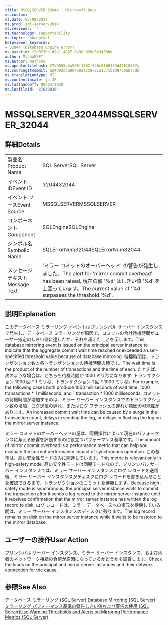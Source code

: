 ```yaml
---
title: MSSQLSERVER_32044 | Microsoft Docs
ms.custom: ''
ms.date: 03/08/2017
ms.prod: sql-server-2014
ms.reviewer: ''
ms.technology: supportability
ms.topic: conceptual
helpviewer_keywords:
- 32044 (Database Engine error)
ms.assetid: f2d073be-d9a1-4837-8a38-028d3e3403bd
author: MashaMSFT
ms.author: mathoma
ms.openlocfilehash: 27d9655c3a908f1302f048c6f68159d4f610367a
ms.sourcegitcommit: ad4d92dce894592a259721a1571b1d8736abacdb
ms.translationtype: MT
ms.contentlocale: ja-JP
ms.lasthandoff: 08/04/2020
ms.locfileid: "87640036"
---
```

# <a name="mssqlserver_32044"></a><span data-ttu-id="7fcd3-102">MSSQLSERVER_32044</span><span class="sxs-lookup"><span data-stu-id="7fcd3-102">MSSQLSERVER_32044</span></span>
    
## <a name="details"></a><span data-ttu-id="7fcd3-103">詳細</span><span class="sxs-lookup"><span data-stu-id="7fcd3-103">Details</span></span>  
  
|||  
|-|-|  
|<span data-ttu-id="7fcd3-104">製品名</span><span class="sxs-lookup"><span data-stu-id="7fcd3-104">Product Name</span></span>|<span data-ttu-id="7fcd3-105">SQL Server</span><span class="sxs-lookup"><span data-stu-id="7fcd3-105">SQL Server</span></span>|  
|<span data-ttu-id="7fcd3-106">イベント ID</span><span class="sxs-lookup"><span data-stu-id="7fcd3-106">Event ID</span></span>|<span data-ttu-id="7fcd3-107">32044</span><span class="sxs-lookup"><span data-stu-id="7fcd3-107">32044</span></span>|  
|<span data-ttu-id="7fcd3-108">イベント ソース</span><span class="sxs-lookup"><span data-stu-id="7fcd3-108">Event Source</span></span>|<span data-ttu-id="7fcd3-109">MSSQLSERVER</span><span class="sxs-lookup"><span data-stu-id="7fcd3-109">MSSQLSERVER</span></span>|  
|<span data-ttu-id="7fcd3-110">コンポーネント</span><span class="sxs-lookup"><span data-stu-id="7fcd3-110">Component</span></span>|<span data-ttu-id="7fcd3-111">SQLEngine</span><span class="sxs-lookup"><span data-stu-id="7fcd3-111">SQLEngine</span></span>|  
|<span data-ttu-id="7fcd3-112">シンボル名</span><span class="sxs-lookup"><span data-stu-id="7fcd3-112">Symbolic Name</span></span>|<span data-ttu-id="7fcd3-113">SQLErrorNum32044</span><span class="sxs-lookup"><span data-stu-id="7fcd3-113">SQLErrorNum32044</span></span>|  
|<span data-ttu-id="7fcd3-114">メッセージ テキスト</span><span class="sxs-lookup"><span data-stu-id="7fcd3-114">Message Text</span></span>|<span data-ttu-id="7fcd3-115">'ミラー コミットのオーバーヘッド' の警告が発生しました。</span><span class="sxs-lookup"><span data-stu-id="7fcd3-115">The alert for 'mirror commit overhead' has been raised.</span></span> <span data-ttu-id="7fcd3-116">現在の値 '%d' はしきい値 '%d' を上回っています。</span><span class="sxs-lookup"><span data-stu-id="7fcd3-116">The current value of '%d' surpasses the threshold '%d'.</span></span>|  
  
## <a name="explanation"></a><span data-ttu-id="7fcd3-117">説明</span><span class="sxs-lookup"><span data-stu-id="7fcd3-117">Explanation</span></span>  
 <span data-ttu-id="7fcd3-118">このデータベース ミラーリング イベントはプリンシパル サーバー インスタンスで発生し、データベース ミラーリングが原因で、コミットの合計待機時間がユーザー指定のしきい値に達したか、それを超えたことを示します。</span><span class="sxs-lookup"><span data-stu-id="7fcd3-118">This database mirroring event is issued on the principal server instance to indicate that the aggregate commit wait time reached or exceeded a user-specified threshold value because of database mirroring.</span></span> <span data-ttu-id="7fcd3-119">待機時間は、トランザクション数と各トランザクションの待機時間の積です。</span><span class="sxs-lookup"><span data-stu-id="7fcd3-119">The wait time is the product of the number of transactions and the time of each.</span></span> <span data-ttu-id="7fcd3-120">たとえば、次のような場合は、どちらも待機時間が 1000 ミリ秒になります: トランザクション 1000 回 \* 1 ミリ秒、トランザクション 1 回 \* 1000 ミリ秒。</span><span class="sxs-lookup"><span data-stu-id="7fcd3-120">For example, the following cases both produce 1000 milliseconds of wait time: 1000 transactions \* 1 millisecond, and 1 transaction \* 1000 milliseconds.</span></span> <span data-ttu-id="7fcd3-121">コミットの待機時間が増加するのは、ミラー サーバー インスタンスでのトランザクション数の増加、ログ送信の遅れ、またはログ フラッシュの遅れが原因の可能性があります。</span><span class="sxs-lookup"><span data-stu-id="7fcd3-121">An increased commit wait time can be caused by a surge in the transaction count, delays in sending the log, or delays in flushing the log on the mirror server instance.</span></span>  
  
 <span data-ttu-id="7fcd3-122">ミラー コミットのオーバーヘッドの量は、同期操作によって現在のパフォーマンスに与える影響を評価するのに役立つパフォーマンス基準です。</span><span class="sxs-lookup"><span data-stu-id="7fcd3-122">The amount of mirror commit overhead is a performance metric that can help you evaluate the current performance impact of synchronous operation.</span></span> <span data-ttu-id="7fcd3-123">この基準は、高い安全性モードのみに関連しています。</span><span class="sxs-lookup"><span data-stu-id="7fcd3-123">This metric is relevant only in high-safety mode.</span></span> <span data-ttu-id="7fcd3-124">高い安全性モードは同期モードなので、プリンシパル サーバー インスタンスでは、ミラー サーバー インスタンスにログ レコードを送信後、ミラー サーバー インスタンスがディスクにログ レコードを書き込んだことを確認できるまで、トランザクションのコミットを待機します。</span><span class="sxs-lookup"><span data-stu-id="7fcd3-124">Because high-safety mode is synchronous, the principal server instance waits to commit the transaction after it sends a log record to the mirror server instance until it receives confirmation that the mirror server instance has written the log record to disk.</span></span> <span data-ttu-id="7fcd3-125">ログ レコードは、ミラー データベースへの復元を待機している間は、ミラー サーバー インスタンスのディスクに残ります。</span><span class="sxs-lookup"><span data-stu-id="7fcd3-125">The log record remains on disk on the mirror server instance while it waits to be restored to the mirror database.</span></span>  
  
## <a name="user-action"></a><span data-ttu-id="7fcd3-126">ユーザーの操作</span><span class="sxs-lookup"><span data-stu-id="7fcd3-126">User Action</span></span>  
 <span data-ttu-id="7fcd3-127">プリンシパル サーバー インスタンス、ミラー サーバー インスタンス、および両者のネットワーク接続の負荷が原因になっているかどうかを調査します。</span><span class="sxs-lookup"><span data-stu-id="7fcd3-127">Check the loads on the principal and mirror server instances and their network connection for the cause.</span></span>  
  
## <a name="see-also"></a><span data-ttu-id="7fcd3-128">参照</span><span class="sxs-lookup"><span data-stu-id="7fcd3-128">See Also</span></span>  
 <span data-ttu-id="7fcd3-129">[データベース ミラーリング &#40;SQL Server&#41;](../../database-engine/database-mirroring/database-mirroring-sql-server.md) </span><span class="sxs-lookup"><span data-stu-id="7fcd3-129">[Database Mirroring &#40;SQL Server&#41;](../../database-engine/database-mirroring/database-mirroring-sql-server.md) </span></span>  
 [<span data-ttu-id="7fcd3-130">ミラーリング パフォーマンス基準の警告しきい値および警告の使用 &#40;SQL Server&#41;</span><span class="sxs-lookup"><span data-stu-id="7fcd3-130">Use Warning Thresholds and Alerts on Mirroring Performance Metrics &#40;SQL Server&#41;</span></span>](../../database-engine/database-mirroring/use-warning-thresholds-and-alerts-on-mirroring-performance-metrics-sql-server.md)  
  
  
